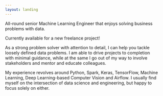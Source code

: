 ```yaml
---
layout: landing
---
```

All-round senior Machine Learning Engineer that enjoys solving business problems with data.

Currently available for a new freelance project!

As a strong problem solver with attention to detail, I can help you tackle loosely defined data problems. I am able to drive projects to completion with minimal guidance, while at the same I go out of my way to involve stakeholders and mentor and educate colleagues.

My experience revolves around Python, Spark, Keras, TensorFlow, Machine Learning, Deep Learning-based Computer Vision and Airflow. I usually find myself on the intersection of data science and engineering, but happy to focus solely on either.
